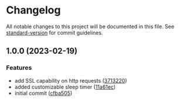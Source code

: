 # Changelog

All notable changes to this project will be documented in this file. See [standard-version](https://github.com/conventional-changelog/standard-version) for commit guidelines.

## 1.0.0 (2023-02-19)


### Features

* add SSL capability on http requests ([3713220](https://github.com/Richard-Egeli/esp32-feather-bme280/commit/37132207bcc2dc40152d93906d40eba46845ad11))
* added customizable sleep timer ([11a61ec](https://github.com/Richard-Egeli/esp32-feather-bme280/commit/11a61ec66993b449586501d6662a2c8592c80e3b))
* initial commit ([cfba505](https://github.com/Richard-Egeli/esp32-feather-bme280/commit/cfba505bb1396f5ab4982b8a157b6530657121c4))
